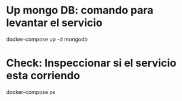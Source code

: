 # Up mongo DB: comando para levantar el servicio

docker-compose up -d mongodb


# Check: Inspeccionar si el servicio esta corriendo

docker-compose ps